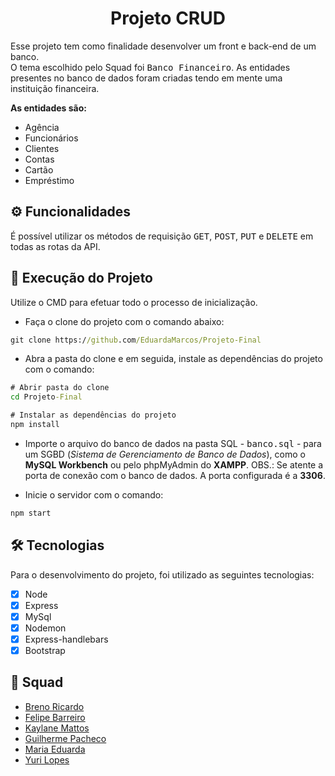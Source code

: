 <h1 align="center">Projeto CRUD</h1>

<div>
  <p>Esse projeto tem como finalidade desenvolver um front e back-end de um banco. <br>O tema escolhido pelo Squad foi <kbd>Banco Financeiro</kbd>. As entidades presentes no banco de dados foram criadas tendo em mente uma instituição financeira.</p>
  <p><strong>As entidades são:</strong></p>
  <ul>
    <li>Agência</li>
    <li>Funcionários</li>
    <li>Clientes</li>
    <li>Contas</li>
    <li>Cartão</li>
    <li>Empréstimo</li>
  </ul>
</div>

<h2>⚙️ Funcionalidades</h2>

<p>É possível utilizar os métodos de requisição <kbd>GET</kbd>, <kbd>POST</kbd>, <kbd>PUT</kbd> e <kbd>DELETE</kbd> em todas as rotas da API. 

<h2>🚀 Execução do Projeto</h2>

<p>Utilize o CMD para efetuar todo o processo de inicialização.</p>

* Faça o clone do projeto com o comando abaixo:

```cmd
git clone https://github.com/EduardaMarcos/Projeto-Final
```
* Abra a pasta do clone e em seguida, instale as dependências do projeto com o comando:
```cmd
# Abrir pasta do clone 
cd Projeto-Final

# Instalar as dependências do projeto
npm install
```
* Importe o arquivo do banco de dados na pasta SQL - <kbd>banco.sql</kbd> - para um SGBD (<em>Sistema de Gerenciamento de Banco de Dados</em>), como o <strong>MySQL Workbench</strong> ou pelo phpMyAdmin do <strong>XAMPP</strong>. OBS.: Se atente a porta de conexão com o banco de dados. A porta configurada é a <strong>3306</strong>.

* Inicie o servidor com o comando:

```cmd
npm start
```

<h2>🛠 Tecnologias</h2>

<p>Para o desenvolvimento do projeto, foi utilizado as seguintes tecnologias: </p>

- [x] Node
- [x] Express
- [x] MySql
- [x] Nodemon 
- [x] Express-handlebars
- [x] Bootstrap 

<h2>🤝 Squad</h2>

<ul>
    <li><a href="https://github.com/BrenoRicardo">Breno Ricardo</a></li>
    <li><a href="https://github.com/Lipebarreiro">Felipe Barreiro</a></li>
    <li><a href="https://github.com/kaymattos">Kaylane Mattos</a></li>
    <li><a href="https://github.com/Guippacheco">Guilherme Pacheco</a></li>
    <li><a href="https://github.com/EduardaMarcos">Maria Eduarda</a></li>
    <li><a href="https://github.com/yuurii75">Yuri Lopes</a></li>
  </ul>
</div>

